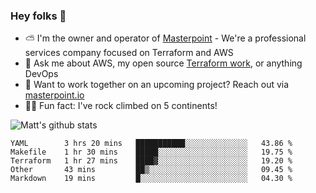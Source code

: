 

### Hey folks 👋

- ⛅️ I'm the owner and operator of [Masterpoint](https://masterpoint.io) - We're a professional services company focused on Terraform and AWS
- 💬 Ask me about AWS, my open source [Terraform work](https://github.com/masterpointio?q=terraform&type=&language=hcl), or anything DevOps
- 🔨 Want to work together on an upcoming project? Reach out via [masterpoint.io](https://masterpoint.io)
- 🧗‍♂️ Fun fact: I've rock climbed on 5 continents! 


![Matt's github stats](https://github-readme-stats.vercel.app/api?username=Gowiem&count_private=true&theme=cobalt&show_icons=true)

<!--START_SECTION:waka-->
```text
YAML        3 hrs 20 mins   ███████████░░░░░░░░░░░░░░   43.86 % 
Makefile    1 hr 30 mins    █████░░░░░░░░░░░░░░░░░░░░   19.75 % 
Terraform   1 hr 27 mins    ████▓░░░░░░░░░░░░░░░░░░░░   19.20 % 
Other       43 mins         ██▒░░░░░░░░░░░░░░░░░░░░░░   09.45 % 
Markdown    19 mins         █░░░░░░░░░░░░░░░░░░░░░░░░   04.30 % 
```
<!--END_SECTION:waka-->
